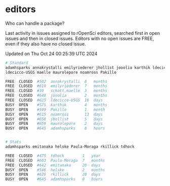 # editors

Who can handle a package?

Last activity in issues assigned to rOpenSci editors, searched first in open
issues and then in closed issues. Editors with no open issues are FREE, even if
they also have no closed issue.


Updated on Thu Oct 24 00:25:39 UTC 2024

```bash
# Standard
adamhsparks annakrystalli emilyriederer jhollist jooolia karthik ldecicco
ldecicco-USGS maelle maurolepore noamross Pakillo

FREE  CLOSED  #502  annakrystalli  8   months
FREE  CLOSED  #619  emilyriederer  7   months
FREE  CLOSED  #39   sckott,maelle  3   months
FREE  CLOSED  #648  jooolia        2   months
FREE  CLOSED  #625  ldecicco-USGS  16  days
BUSY  OPEN    #575  karthik        4   months
BUSY  OPEN    #599  Pakillo        1   month
BUSY  OPEN    #615  noamross       13  days
BUSY  OPEN    #658  jhollist       5   days
BUSY  OPEN    #659  maurolepore    2   days
BUSY  OPEN    #645  adamhsparks    8   hours


# Stats
adamhsparks emitanaka helske Paula-Moraga rkillick tdhock

FREE  CLOSED  #475  tdhock        1   year
FREE  CLOSED  #603  Paula-Moraga  7   months
FREE  CLOSED  #642  emitanaka     20  days
BUSY  OPEN    #546  helske        2   months
BUSY  OPEN    #626  rkillick      20  days
BUSY  OPEN    #645  adamhsparks   8   hours
```
